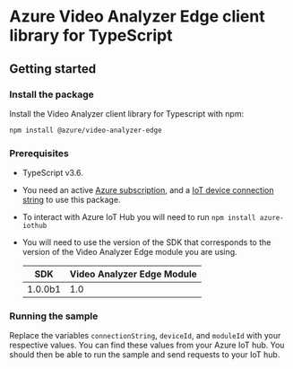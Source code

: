 # Azure Video Analyzer Edge client library for TypeScript

## Getting started

### Install the package

Install the Video Analyzer client library for Typescript with npm:

```bash
npm install @azure/video-analyzer-edge
```

### Prerequisites

- TypeScript v3.6.
- You need an active [Azure subscription][azure_sub], and a [IoT device connection string][iot_device_connection_string] to use this package.
- To interact with Azure IoT Hub you will need to run `npm install azure-iothub`
- You will need to use the version of the SDK that corresponds to the version of the Video Analyzer Edge module you are using.

  | SDK     | Video Analyzer Edge Module |
  | ------- | -------------------------- |
  | 1.0.0b1 | 1.0                        |

### Running the sample

Replace the variables `connectionString`, `deviceId`, and `moduleId` with your respective values. You can find these values from your Azure IoT hub. You should then be able to run the sample and send requests to your IoT hub.

<!-- LINKS -->

[azure_sub]: https://azure.microsoft.com/free/
[iot_device_connection_string]: TODO://link-to-published-package
